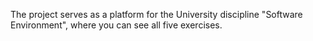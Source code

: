 The project serves as a platform for the University discipline "Software Environment", where you can see all five exercises.
